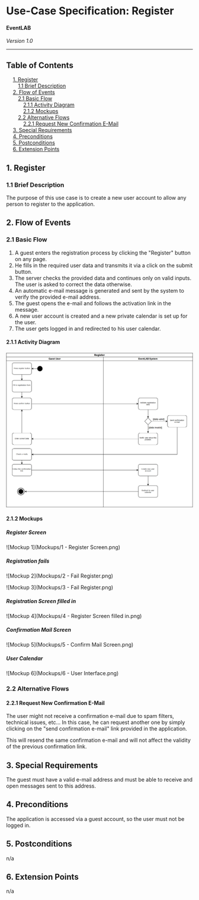 # Use-Case Specification: Register
#### EventLAB

*Version 1.0*

---
## Table of Contents

&emsp; [1. Register](#1-register)<br/>
&emsp;&emsp; [1.1 Brief Description](#11-brief-description)<br/>
&emsp; [2. Flow of Events](#2-flow-of-events)<br/>
&emsp;&emsp; [2.1 Basic Flow](#21-basic-flow)<br/>
&emsp;&emsp;&emsp; [2.1.1 Activity Diagram](#211-activity-diagram)<br/>
&emsp;&emsp;&emsp; [2.1.2 Mockups](#212-mockups)<br/>
&emsp;&emsp; [2.2 Alternative Flows](#22-alternative-flows)<br/>
&emsp;&emsp;&emsp; [2.2.1 Request New Confirmation E-Mail](#221-request-new-confirmation-e-mail)<br/>
&emsp; [3. Special Requirements](#3-special-requirements)<br/>
&emsp; [4. Preconditions](#4-preconditions)<br/>
&emsp; [5. Postconditions](#5-postconditions)<br/>
&emsp; [6. Extension Points](#6-extension-points)<br/>

## 1. Register

### 1.1 Brief Description

The purpose of this use case is to create a new user account to allow any person to register to the application.

## 2. Flow of Events
### 2.1 Basic Flow
1. A guest enters the registration process by clicking the "Register" button on any page.
2. He fills in the required user data and transmits it via a click on the submit button.
3. The server checks the provided data and continues only on valid inputs. The user is asked to correct the data otherwise.
3. An automatic e-mail message is generated and sent by the system to verify the provided e-mail address.
4. The guest opens the e-mail and follows the activation link in the message.
5. A new user account is created and a new private calendar is set up for the user.
6. The user gets logged in and redirected to his user calendar.

#### 2.1.1 Activity Diagram
![Activity Diagram Register](Activity-Diagram-Register.png)

#### 2.1.2 Mockups
##### Register Screen
![Mockup 1](Mockups/1 - Register Screen.png)

##### Registration fails
![Mockup 2](Mockups/2 - Fail Register.png)

![Mockup 3](Mockups/3 - Fail Register.png)

##### Registration Screen filled in
![Mockup 4](Mockups/4 - Register Screen filled in.png)

##### Confirmation Mail Screen
![Mockup 5](Mockups/5 - Confirm Mail Screen.png)

##### User Calendar
![Mockup 6](Mockups/6 - User Interface.png)



### 2.2 Alternative Flows

#### 2.2.1 Request New Confirmation E-Mail

The user might not receive a confirmation e-mail due to spam filters, technical issues, etc... In this case, he can request another one by simply clicking on the "send confirmation e-mail" link provided in the application.

 This will resend the same confirmation e-mail and will not affect the validity of the previous confirmation link.

## 3. Special Requirements
The guest must have a valid e-mail address and must be able to receive and open messages sent to this address.

## 4. Preconditions
The application is accessed via a guest account, so the user must not be logged in.

## 5. Postconditions
n/a

## 6. Extension Points
n/a
